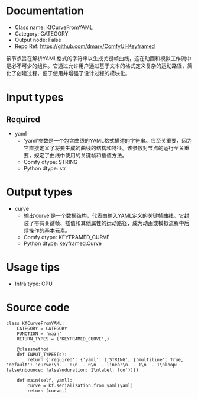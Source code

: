# Documentation
- Class name: KfCurveFromYAML
- Category: CATEGORY
- Output node: False
- Repo Ref: https://github.com/dmarx/ComfyUI-Keyframed

该节点旨在解析YAML格式的字符串以生成关键帧曲线，这在动画和模拟工作流中是必不可少的组件。它通过允许用户通过基于文本的格式定义复杂的运动路径，简化了创建过程，便于使用并增强了设计过程的模块化。

# Input types
## Required
- yaml
    - ‘yaml’参数是一个包含曲线的YAML格式描述的字符串。它至关重要，因为它直接定义了将要生成的曲线的结构和特征。该参数对节点的运行至关重要，规定了曲线中使用的关键帧和插值方法。
    - Comfy dtype: STRING
    - Python dtype: str

# Output types
- curve
    - 输出‘curve’是一个数据结构，代表由输入YAML定义的关键帧曲线。它封装了带有关键帧、插值和其他属性的运动路径，成为动画或模拟流程中后续操作的基本元素。
    - Comfy dtype: KEYFRAMED_CURVE
    - Python dtype: keyframed.Curve

# Usage tips
- Infra type: CPU

# Source code
```
class KfCurveFromYAML:
    CATEGORY = CATEGORY
    FUNCTION = 'main'
    RETURN_TYPES = ('KEYFRAMED_CURVE',)

    @classmethod
    def INPUT_TYPES(s):
        return {'required': {'yaml': ('STRING', {'multiline': True, 'default': 'curve:\n- - 0\n  - 0\n  - linear\n- - 1\n  - 1\nloop: false\nbounce: false\nduration: 1\nlabel: foo'})}}

    def main(self, yaml):
        curve = kf.serialization.from_yaml(yaml)
        return (curve,)
```